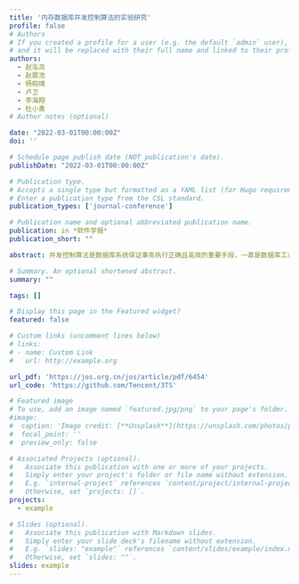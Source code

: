 ```yaml
---
title: '内存数据库并发控制算法的实验研究'
profile: false
# Authors
# If you created a profile for a user (e.g. the default `admin` user), write the username (folder name) here
# and it will be replaced with their full name and linked to their profile.
authors:
  - 赵泓尧
  - 赵展浩
  - 杨皖晴
  - 卢卫
  - 李海翔
  - 杜小勇
# Author notes (optional)

date: "2022-03-01T00:00:00Z"
doi: ''

# Schedule page publish date (NOT publication's date).
publishDate: "2022-03-01T00:00:00Z"

# Publication type.
# Accepts a single type but formatted as a YAML list (for Hugo requirements).
# Enter a publication type from the CSL standard.
publication_types: ['journal-conference']

# Publication name and optional abbreviated publication name.
publication: in *软件学报*
publication_short: ""

abstract: 并发控制算法是数据库系统保证事务执行正确且高效的重要手段，一直是数据库工业界和学术界研究的核心问题之一.将并发控制算法的基本思想归纳为“先定序后检验”，并基于该思想对现有各类并发控制算法进行了重新描述和分类总结.基于在开源内存型分布式事务测试床3TS上的实际对比实验，系统性地探究了各类算法的优缺点和适用场景，为面向内存数据库的并发控制算法的后续研究提供参考.

# Summary. An optional shortened abstract.
summary: ""

tags: []

# Display this page in the Featured widget?
featured: false

# Custom links (uncomment lines below)
# links:
# - name: Custom Link
#   url: http://example.org

url_pdf: 'https://jos.org.cn/jos/article/pdf/6454'
url_code: 'https://github.com/Tencent/3TS'

# Featured image
# To use, add an image named `featured.jpg/png` to your page's folder.
#image:
#  caption: 'Image credit: [**Unsplash**](https://unsplash.com/photos/pLCdAaMFLTE)'
#  focal_point: ''
#  preview_only: false

# Associated Projects (optional).
#   Associate this publication with one or more of your projects.
#   Simply enter your project's folder or file name without extension.
#   E.g. `internal-project` references `content/project/internal-project/index.md`.
#   Otherwise, set `projects: []`.
projects:
  - example

# Slides (optional).
#   Associate this publication with Markdown slides.
#   Simply enter your slide deck's filename without extension.
#   E.g. `slides: "example"` references `content/slides/example/index.md`.
#   Otherwise, set `slides: ""`.
slides: example
---
```

